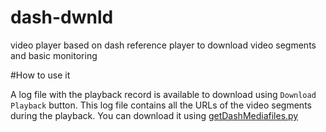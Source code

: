 # dash-dwnld
video player based on dash reference player to download video segments and basic monitoring

#How to use it

A log file with the playback record is available to download using `Download Playback` button. This log file contains all the URLs of the video segments during the playback. You can download it using [getDashMediafiles.py](https://github.com/gdavila/vmafUtils)
